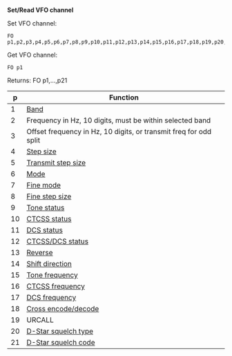 __Set/Read VFO channel__

Set VFO channel:

	FO p1,p2,p3,p4,p5,p6,p7,p8,p9,p10,p11,p12,p13,p14,p15,p16,p17,p18,p19,p20,p21

Get VFO channel:

	FO p1

Returns: FO p1,...,p21

| p   | Function |
| --- | --- |
|  1 | [Band](/tables/band.md)
|  2 | Frequency in Hz, 10 digits, must be within selected band
|  3 | Offset frequency in Hz, 10 digits, or transmit freq for odd split
|  4 | [Step size](/tables/step_size.md)
|  5 | [Transmit step size](/tables/step_size.md)
|  6 | [Mode](/tables/mode.md)
|  7 | [Fine mode](/tables/finemode.md)
|  8 | [Fine step size](/tables/finestep.md)
|  9 | [Tone status](/tables/status.md)
| 10 | [CTCSS status](/tables/status.md)
| 11 | [DCS status](/tables/status.md)
| 12 | [CTCSS/DCS status](/tables/status.md)
| 13 | [Reverse](/tables/status.md)
| 14 | [Shift direction](/tables/shift.md)
| 15 | [Tone frequency](/tables/tone_ctcss.md)
| 16 | [CTCSS frequency](/tables/tone_ctcss.md)
| 17 | [DCS frequency](/tables/DCS.md)
| 18 | [Cross encode/decode](/tables/cross.md)
| 19 | URCALL
| 20 | [D-Star squelch type](/tables/DSTAR_squelchtype.md)
| 21 | [D-Star squelch code](/tables/DSTAR_squelchcode.md)
